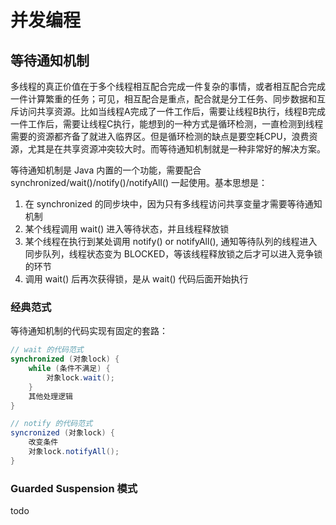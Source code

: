 # 并发编程

## 等待通知机制

多线程的真正价值在于多个线程相互配合完成一件复杂的事情，或者相互配合完成一件计算繁重的任务；可见，相互配合是重点，配合就是分工任务、同步数据和互斥访问共享资源。比如当线程A完成了一件工作后，需要让线程B执行，线程B完成一件工作后，需要让线程C执行，能想到的一种方式是循环检测，一直检测到线程需要的资源都齐备了就进入临界区。但是循环检测的缺点是要空耗CPU，浪费资源，尤其是在共享资源冲突较大时。而等待通知机制就是一种非常好的解决方案。

等待通知机制是 Java 内置的一个功能，需要配合 synchronized/wait()/notify()/notifyAll() 一起使用。基本思想是：

1. 在 synchronized 的同步块中，因为只有多线程访问共享变量才需要等待通知机制
2. 某个线程调用 wait() 进入等待状态，并且线程释放锁
3. 某个线程在执行到某处调用 notify() or notifyAll(), 通知等待队列的线程进入同步队列，线程状态变为 BLOCKED，等该线程释放锁之后才可以进入竞争锁的环节
4. 调用 wait() 后再次获得锁，是从 wait() 代码后面开始执行

### 经典范式

等待通知机制的代码实现有固定的套路：

```java
// wait 的代码范式
synchronized (对象lock) {
    while (条件不满足) {
        对象lock.wait();
    }
    其他处理逻辑
}

// notify 的代码范式
syncronized (对象lock) {
    改变条件
    对象lock.notifyAll();
}
```

### Guarded Suspension 模式

todo
